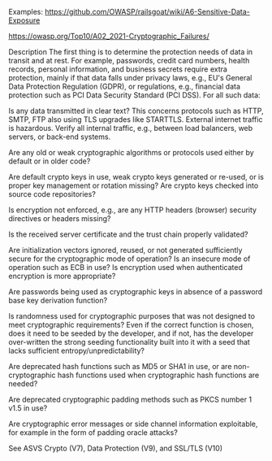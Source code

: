 Examples:
https://github.com/OWASP/railsgoat/wiki/A6-Sensitive-Data-Exposure


https://owasp.org/Top10/A02_2021-Cryptographic_Failures/

Description
The first thing is to determine the protection needs of data in transit and at rest. For example, passwords, credit card numbers, health records, personal information, and business secrets require extra protection, mainly if that data falls under privacy laws, e.g., EU's General Data Protection Regulation (GDPR), or regulations, e.g., financial data protection such as PCI Data Security Standard (PCI DSS). For all such data:

Is any data transmitted in clear text? This concerns protocols such as HTTP, SMTP, FTP also using TLS upgrades like STARTTLS. External internet traffic is hazardous. Verify all internal traffic, e.g., between load balancers, web servers, or back-end systems.

Are any old or weak cryptographic algorithms or protocols used either by default or in older code?

Are default crypto keys in use, weak crypto keys generated or re-used, or is proper key management or rotation missing? Are crypto keys checked into source code repositories?

Is encryption not enforced, e.g., are any HTTP headers (browser) security directives or headers missing?

Is the received server certificate and the trust chain properly validated?

Are initialization vectors ignored, reused, or not generated sufficiently secure for the cryptographic mode of operation? Is an insecure mode of operation such as ECB in use? Is encryption used when authenticated encryption is more appropriate?

Are passwords being used as cryptographic keys in absence of a password base key derivation function?

Is randomness used for cryptographic purposes that was not designed to meet cryptographic requirements? Even if the correct function is chosen, does it need to be seeded by the developer, and if not, has the developer over-written the strong seeding functionality built into it with a seed that lacks sufficient entropy/unpredictability?

Are deprecated hash functions such as MD5 or SHA1 in use, or are non-cryptographic hash functions used when cryptographic hash functions are needed?

Are deprecated cryptographic padding methods such as PKCS number 1 v1.5 in use?

Are cryptographic error messages or side channel information exploitable, for example in the form of padding oracle attacks?

See ASVS Crypto (V7), Data Protection (V9), and SSL/TLS (V10)